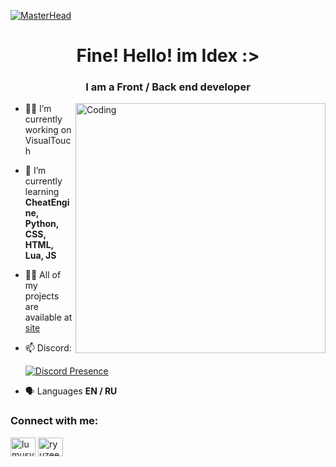 [![MasterHead](https://i.pinimg.com/originals/8a/8e/c8/8a8ec8ab72335557a0c7a40af55d58fc.jpg)](thefilin00.temp.swtest.ru)
<h1 align="center">Fine! Hello! im Idex :></h1>
<h3 align="center">I am a Front / Back end developer</h3>
<img align="right" alt="Coding" width="400" src="https://i.pinimg.com/564x/0d/ba/8f/0dba8fc91cc972fac26d70a46c01376f.jpg">

- 👨‍💻 I’m currently working on VisualTouch

- 📓 I’m currently learning **CheatEngine, Python, CSS, HTML, Lua, JS**

- 👨‍💻 All of my projects are available at [site](https://wa1alex.github.io/VisualTouch.Idex/)

- 📫 Discord:
  
  [![Discord Presence](https://lanyard.cnrad.dev/api/964433183401713714?idleMessage=「✦Rivi?🥺👉👈✦」)](https://discord.com/users/964433183401713714)
  
- 🗣️ Languages **EN / RU**
<h3 align="left">Connect with me:</h3>
<p align="left">
<a href="[https://www.youtube.com/Wa1alex](https://www.youtube.com/@Wa1aIex)" target="blank"><img align="center" src="https://raw.githubusercontent.com/rahuldkjain/github-profile-readme-generator/master/src/images/icons/Social/youtube.svg" alt="lumusy2k" height="30" width="40" /></a>
<a href="[https://discord.gg/](https://discord.gg/QgUVjndU)" target="blank"><img align="center" src="https://raw.githubusercontent.com/rahuldkjain/github-profile-readme-generator/master/src/images/icons/Social/discord.svg" alt="ryuzeen._" height="30" width="40" /></a>
</p>
